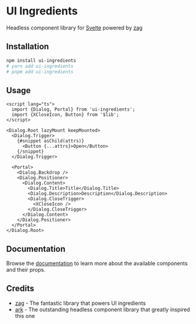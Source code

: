 # UI Ingredients

Headless component library for [Svelte](https://svelte.dev/) powered by [zag](https://zagjs.com/)

## Installation

```bash
npm install ui-ingredients
# yarn add ui-ingredients
# pnpm add ui-ingredients
```

## Usage

```svelte
<script lang="ts">
  import {Dialog, Portal} from 'ui-ingredients';
  import {XCloseIcon, Button} from '$lib';
</script>

<Dialog.Root lazyMount keepMounted>
  <Dialog.Trigger>
    {#snippet asChild(attrs)}
      <Button {...attrs}>Open</Button>
    {/snippet}
  </Dialog.Trigger>

  <Portal>
    <Dialog.Backdrop />
    <Dialog.Positioner>
      <Dialog.Content>
        <Dialog.Title>Title</Dialog.Title>
        <Dialog.Description>Description</Dialog.Description>
        <Dialog.CloseTrigger>
          <XCloseIcon />
        </Dialog.CloseTrigger>
      </Dialog.Content>
    </Dialog.Positioner>
  </Portal>
</Dialog.Root>
```

## Documentation

Browse the [documentation](https://ui-ingredients.vercel.app/) to learn more about the available components and their props.

## Credits

- [zag](https://zagjs.com/) - The fantastic library that powers UI ingredients
- [ark](https://ark-ui.com/) - The outstanding headless component library that greatly inspired this one

